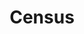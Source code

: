 ---
title: Census
longTitle: 'Census'
tags:
- gccommon
relatedTerm:
- "[[Census data Population Demography]]"
use:
- "[[Census of population Population census]]"
---